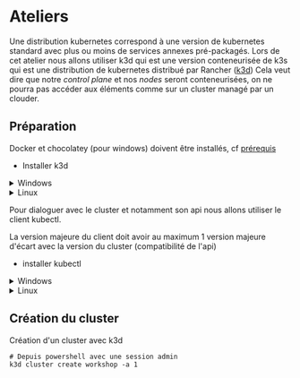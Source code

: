 # Ateliers

Une distribution kubernetes correspond à une version de kubernetes standard avec plus ou moins de services annexes pré-packagés.
Lors de cet atelier nous allons utiliser k3d qui est une version conteneurisée de k3s qui est une distribution de kubernetes distribué par Rancher ([k3d](https://github.com/rancher/k3d))
Cela veut dire que notre _control plane_ et nos _nodes_ seront conteneurisées, on ne pourra pas accéder aux éléments comme sur un cluster managé par un clouder.

## Préparation

Docker et chocolatey (pour windows) doivent être installés, cf [prérequis](../prerequis.md)

- Installer k3d

<details>
<summary>Windows</summary>

```shell
# Depuis powershell avec une session admin
choco install k3d
# vérifier l'installtion
k3d version
# k3s porte la version de kubernetes
```

</details>

<details>
<summary>Linux</summary>

```shell
wget -q -O - https://raw.githubusercontent.com/rancher/k3d/main/install.sh | bash
# vérifier l'installtion
k3d version
# k3s porte la version de kubernetes
```

</details>

Pour dialoguer avec le cluster et notamment son api nous allons utiliser le client kubectl.

La version majeure du client doit avoir au maximum 1 version majeure d'écart avec la version du cluster (compatibilité de l'api)

- installer kubectl

<details>
<summary>Windows</summary>

```shell
# Depuis powershell avec une session admin
choco install kubernetes-cli
# vérifier l'installation
kubectl version --client
# vérifier que le repertoire .kube existe
mkdir $HOME/.kube
```

</details>

<details>
<summary>Linux</summary>

Consulter la page officielle du client pour télécharger la bonne version de [kubectl](https://kubernetes.io/fr/docs/tasks/tools/install-kubectl/)

```shell
# vérifier l'installation
kubectl version --client
```

</details>

## Création du cluster

Création d'un cluster avec k3d

```shell
# Depuis powershell avec une session admin
k3d cluster create workshop -a 1
```
